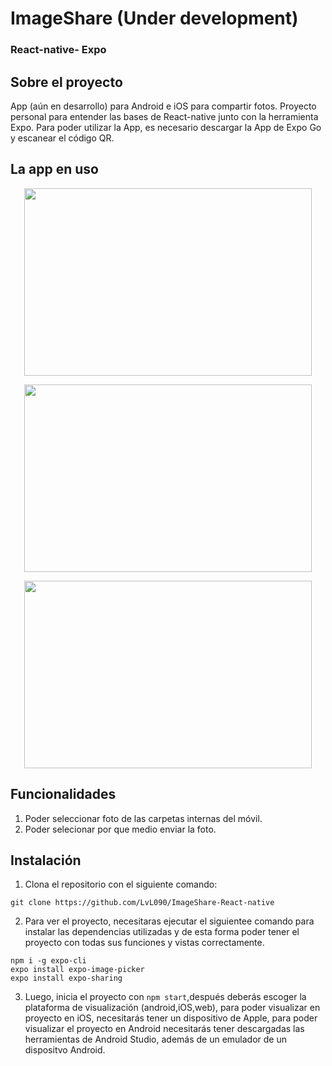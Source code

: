 # ImageShare (Under development)
### React-native- Expo

## Sobre el proyecto
App (aún en desarrollo) para Android e iOS para compartir fotos. Proyecto personal para entender las bases de React-native junto con la herramienta Expo.
Para poder utilizar la App, es necesario descargar la App de Expo Go y escanear el código QR.

## La app en uso

<p align="center">
  <img width="460" height="300" src="https://user-images.githubusercontent.com/99020950/182889906-232804dc-de81-4f2a-933c-54887139b22c.png">
</p>
<p align="center">
  <img width="460" height="300" src="https://user-images.githubusercontent.com/99020950/182877167-7bd8a67c-8ef7-4984-877b-512cd9d6c594.png">
</p>
<p align="center">
  <img width="460" height="300" src="https://user-images.githubusercontent.com/99020950/182877169-1ba77e13-4fc9-4880-a1a8-c2bf9180dbb1.png">
</p>



## Funcionalidades
1. Poder seleccionar foto de las carpetas internas del móvil.
2. Poder selecionar por que medio enviar la foto.


## Instalación

1. Clona el repositorio con el siguiente comando: 
```
git clone https://github.com/LvL090/ImageShare-React-native
```

2. Para ver el proyecto, necesitaras ejecutar el siguientee comando para instalar las dependencias utilizadas y de esta forma poder tener el proyecto con todas sus funciones y vistas correctamente.

```
npm i -g expo-cli
expo install expo-image-picker
expo install expo-sharing
```

3. Luego, inicia el proyecto con `npm start`,después deberás escoger la plataforma de visualización (android,iOS,web), para poder visualizar en proyecto en iOS, necesitarás tener un dispositivo de Apple,
para poder visualizar el proyecto en Android necesitarás tener descargadas las herramientas de Android Studio,
además de un emulador de un dispositvo Android.
